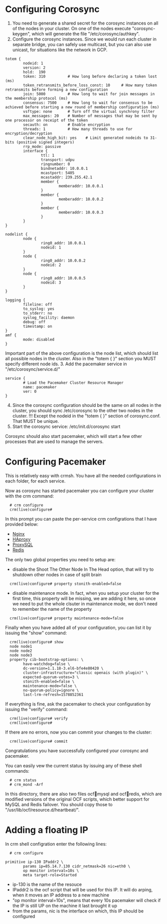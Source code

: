 
# Configuring Corosync
1. You need to generate a shared secret for the corosync instances on all of the nodes in your cluster. On one of the nodes execute "corosync-keygen", which will generate the file "/etc/corosync/authkey".
2. Configure the corosync instances. Since we would run each cluster in separate bridge, you can safely use multicast, but you can also use unicast, for situations like the network in GCP.
```
totem {
        nodeid: 1
        version: 2
        hold:  190
        token: 310  	    # How long before declaring a token lost (ms)
        token_retransmits_before_loss_const: 10		# How many token retransmits before forming a new configuration
        join: 5000      	# How long to wait for join messages in the membership protocol (ms)
        consensus: 7500 	# How long to wait for consensus to be achieved before starting a new round of membership configuration (ms)
        vsftype: none   	# Turn off the virtual synchrony filter
        max_messages: 20	# Number of messages that may be sent by one processor on receipt of the token
        secauth: on     	# Enable encryption
        threads: 1      	# How many threads to use for encryption/decryption
        clear_node_high_bit: yes	# Limit generated nodeids to 31-bits (positive signed integers)
        rrp_mode: passive
        interface {
                ttl: 1
                transport: udpu
                ringnumber: 0
                bindnetaddr: 10.0.0.1
				mcastport: 5405
                mcastaddr: 239.255.42.1
                member {
                        memberaddr: 10.0.0.1
                }
                member {
                        memberaddr: 10.0.0.2
                }
                member {
                        memberaddr: 10.0.0.3
                }
        }
}

nodelist {
        node {
                ring0_addr: 10.0.0.1
                nodeid: 1
        }
        node {
                ring0_addr: 10.0.0.2
                nodeid: 2
        }
        node {
                ring0_addr: 10.0.0.5
                nodeid: 3
        }
}

logging {
        fileline: off
        to_syslog: yes
        to_stderr: no
        syslog_facility: daemon
        debug: off
        timestamp: on
}
amf {
        mode: disabled
}
```
Important part of the above configuration is the node list, which should list all possible nodes in the cluster. Also in the "totem { }" section you MUST specify different node ids.
3. Add the pacemaker service in "/etc/corosync/service.d/"
```
service {
        # Load the Pacemaker Cluster Resource Manager
        name: pacemaker
        ver: 0
}
```
4. Since the corosync configuration should be the same on all nodes in the cluster, you should sync /etc/corosync to the other two nodes in the cluster.
!!! Except the nodeid in the "totem { }" section of corosync.conf. That MUST be unique.
5. Start the corosync service:
   /etc/init.d/corosync start

Corosync should also start pacemaker, which will start a few other processes that are used to manage the servers.

# Configuring Pacemaker
This is relatively easy with crmsh. You have all the needed configurations in each folder, for each service.

Now as corosync has started pacemaker you can configure your cluster with the crm command:
```
  # crm configure
  crm(live)configure#
```
In this prompt you can paste the per-service crm configrations that I have provided below:
* [Nginx](../nginx/Corosync+Pacemaker.md)
* [HAproxy](../haproxy/Corosync+Pacemaker.md)
* [ProxySQL](../proxysql/Corosync+Pacemaker.md)
* [Redis](../redis/Corosync+Pacemaker.md)

The only two global properties you need to setup are:
* disable the Shoot The Other Node In The Head option, that will try to shutdown other nodes in case of split brain
```
  crm(live)configure# property stonith-enabled=false
```
* disable maintenance mode. In fact, when you setup your cluster for the first time, this property will be missing, we are adding it here, so once we need to put the whole clsuter in maintenance mode, we don't need to remember the name of the property
```
  crm(live)configure# property maintenance-mode=false
```

Finally when you have added all of your configuration, you can list it by issuing the "show" command:
```
  crm(live)configure# show
  node node1
  node node2
  node node3
  property cib-bootstrap-options: \
        have-watchdog=false \
        dc-version=1.1.18-3.el6-bfe4e80420 \
        cluster-infrastructure="classic openais (with plugin)" \
        expected-quorum-votes=3 \
        stonith-enabled=false \
        maintenance-mode=false \
        no-quorum-policy=ignore \
        last-lrm-refresh=1578852361
```

If everything is fine, ask the pacemaker to check your configuration by issuing the "verify" command:
```
  crm(live)configure# verify
  crm(live)configure#
```
If there are no errors, now you can commit your changes to the cluster:
```
  crm(live)configure# commit
```

Congratulations you have successfully configured your corosync and pacemaker.

You can easily vew the current status by issuing any of these shell commands:
```
  # crm status
  # crm_mond -Arf
```

In this directory, there are also two files ocf:heartbeat:mysql and ocf:heartbeat:redis, which are modified versions of the original OCF scripts, which better support for MySQL and Redis failover. You should copy those to "/usr/lib/ocf/resource.d/heartbeat/".

# Adding a floating IP
In crm shell configration enter the following lines:
```
  # crm configure
```

```
primitive ip-130 IPaddr2 \
        params ip=85.14.7.130 cidr_netmask=26 nic=eth0 \
        op monitor interval=10s \
        meta target-role=Started
```
* ip-130 is the name of the resouce
* IPaddr2 is the ocf script that will be used for this IP. It will do arping, when it moves an IP address to a new machine
* "op monitor interval=10s", means that every 10s pacemaker will check if the IP is still UP on the machine it last brought it up
* from the params, nic is the interface on which, this IP should be configured
